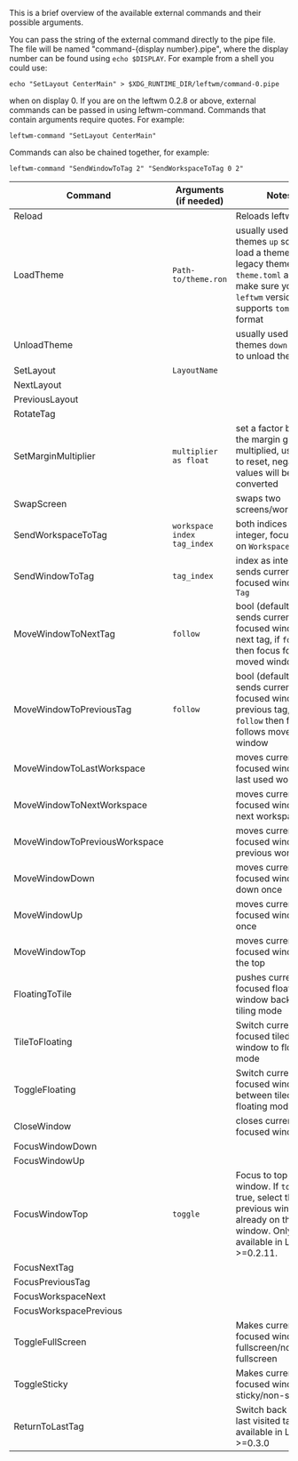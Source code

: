 This is a brief overview of the available external commands and their possible arguments.

You can pass the string of the external command directly to the pipe file. The file will be named "command-{display number}.pipe", where the display number can be found using ```echo $DISPLAY```.
For example from a shell you could use:
```shell
echo "SetLayout CenterMain" > $XDG_RUNTIME_DIR/leftwm/command-0.pipe
```
when on display 0.
If you are on the leftwm 0.2.8 or above, external commands can be passed in using leftwm-command. Commands that contain arguments require quotes.
For example:
```shell
leftwm-command "SetLayout CenterMain"
```
Commands can also be chained together, for example:
```shell
leftwm-command "SendWindowToTag 2" "SendWorkspaceToTag 0 2"
```
|Command | Arguments (if needed) | Notes |
|-|-|-|
| Reload | | Reloads leftwm |
| LoadTheme | `Path-to/theme.ron` | usually used in themes `up` script to load a theme, for legacy themes use `theme.toml` and make sure you run a `leftwm` version that supports `toml` config format |
| UnloadTheme | | usually used in themes `down` script to unload the theme |
| SetLayout | `LayoutName` | |
| NextLayout | | |
| PreviousLayout | | |
| RotateTag | | |
| SetMarginMultiplier | `multiplier as float` | set a factor by which the margin gets multiplied, use "1.0" to reset, negative values will be abs-converted |
| SwapScreen | | swaps two screens/workspaces |
| SendWorkspaceToTag | `workspace index` `tag_index` | both indices as integer, focuses `Tag` on `Workspace` |
| SendWindowToTag | `tag_index` | index as integer, sends currently focused window to `Tag` |
| MoveWindowToNextTag | `follow` | bool (default true), sends currently focused window to next tag, if `follow` then focus follows moved window |
| MoveWindowToPreviousTag | `follow` | bool (default true), sends currently focused window to previous tag, if `follow` then focus follows moved window |
| MoveWindowToLastWorkspace | | moves currently focused window to last used workspace |
| MoveWindowToNextWorkspace | | moves currently focused window to next workspace |
| MoveWindowToPreviousWorkspace | | moves currently focused window to previous workspace |
| MoveWindowDown | | moves currently focused window down once |
| MoveWindowUp | | moves currently focused window up once |
| MoveWindowTop | | moves currently focused window to the top |
| FloatingToTile | | pushes currently focused floating window back to tiling mode |
| TileToFloating | | Switch currently focused tiled window to floating mode |
| ToggleFloating | | Switch currently focused window between tiled and floating mode |
| CloseWindow | | closes currently focused window |
| FocusWindowDown | | |
| FocusWindowUp | | |
| FocusWindowTop | `toggle` | Focus to top (main) window. If `toggle` is true, select the previous window if already on the top window. Only available in LeftWM >=0.2.11. |
| FocusNextTag | | |
| FocusPreviousTag | | |
| FocusWorkspaceNext | | |
| FocusWorkspacePrevious | | |
| ToggleFullScreen | | Makes currently focused window fullscreen/non-fullscreen |
| ToggleSticky | | Makes currently focused window sticky/non-sticky |
| ReturnToLastTag| | Switch back to the last visited tag. Only available in LeftWM >=0.3.0 |